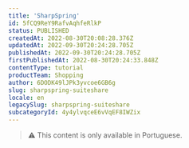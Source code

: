 ```yaml
---
title: 'SharpSpring'
id: 5fCQ9ReY9RafvAqhfeRlkP
status: PUBLISHED
createdAt: 2022-08-30T20:08:28.376Z
updatedAt: 2022-09-30T20:24:28.705Z
publishedAt: 2022-09-30T20:24:28.705Z
firstPublishedAt: 2022-08-30T20:24:33.848Z
contentType: tutorial
productTeam: Shopping
author: 6DODK49lJPk3yvcoe6GB6g
slug: sharpspring-suiteshare
locale: en
legacySlug: sharpspring-suiteshare
subcategoryId: 4y4ylvqceE6vVqEF8IWZix
---
```


>⚠️ This content is only available in Portuguese.
